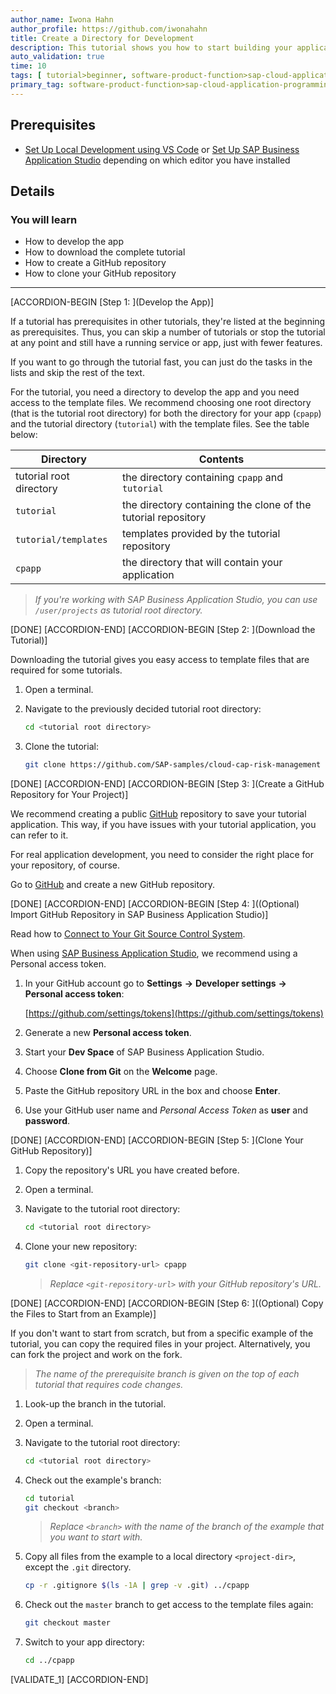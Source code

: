 ```yaml
---
author_name: Iwona Hahn
author_profile: https://github.com/iwonahahn
title: Create a Directory for Development
description: This tutorial shows you how to start building your application with CAP.
auto_validation: true
time: 10
tags: [ tutorial>beginner, software-product-function>sap-cloud-application-programming-model, topic>node-js, products>sap-business-technology-platform, products>sap-fiori]
primary_tag: software-product-function>sap-cloud-application-programming-model
---
```


## Prerequisites
 - [Set Up Local Development using VS Code](btp-app-set-up-local-development) or [Set Up SAP Business Application Studio](btp-app-set-up-appstudio) depending on which editor you have installed

## Details
### You will learn
 - How to develop the app
 - How to download the complete tutorial
 - How to create a GitHub repository
 - How to clone your GitHub repository

---

[ACCORDION-BEGIN [Step 1: ](Develop the App)]

If a tutorial has prerequisites in other tutorials, they're listed at the beginning as prerequisites. Thus, you can skip a number of tutorials or stop the tutorial at any point and still have a running service or app, just with fewer features.

If you want to go through the tutorial fast, you can just do the tasks in the lists and skip the rest of the text.

For the tutorial, you need a directory to develop the app and you need access to the template files. We recommend choosing one root directory (that is the tutorial root directory) for both the directory for your app (`cpapp`) and the tutorial directory (`tutorial`) with the template files. See the table below:

| Directory | Contents |
|-|-|
| tutorial root directory | the directory containing `cpapp` and `tutorial` |
| `tutorial` | the directory containing the clone of the tutorial repository |
| `tutorial/templates` | templates provided by the tutorial repository |
| `cpapp` | the directory that will contain your application |

> _If you're working with SAP Business Application Studio, you can use `/user/projects` as tutorial root directory._



[DONE]
[ACCORDION-END]
[ACCORDION-BEGIN [Step 2: ](Download the Tutorial)]

Downloading the tutorial gives you easy access to template files that are required for some tutorials.

1. Open a terminal.

2. Navigate to the previously decided tutorial root directory:

    ```bash
    cd <tutorial root directory>
    ```

3. Clone the tutorial:

    ```bash
    git clone https://github.com/SAP-samples/cloud-cap-risk-management tutorial
    ```


[DONE]
[ACCORDION-END]
[ACCORDION-BEGIN [Step 3: ](Create a GitHub Repository for Your Project)]

We recommend creating a public [GitHub](https://github.com) repository to save your tutorial application. This way, if you have issues with your tutorial application, you can refer to it.

For real application development, you need to consider the right place for your repository, of course.

Go to [GitHub](https://github.com/) and create a new GitHub repository.

<!--
    Currently, SAP Continuous Integration and Delivery supports only [GitHub](https://github.com/) repositories.
    To be able to connect SAP Continuous Integration and Delivery with your repository, create a new repository on [GitHub](https://github.com/).
-->


[DONE]
[ACCORDION-END]
[ACCORDION-BEGIN [Step 4: ]((Optional) Import GitHub Repository in SAP Business Application Studio)]

Read how to [Connect to Your Git Source Control System](https://help.sap.com/viewer/9d1db9835307451daa8c930fbd9ab264/Cloud/en-US/e7a42bcb9d124b43be7e396b11d5e808.html).

When using [SAP Business Application Studio](btp-app-set-up-appstudio), we recommend using a Personal access token.

1. In your GitHub account go to **Settings** **&rarr;** **Developer settings** **&rarr;** **Personal access token**:

    [https://github.com/settings/tokens](https://github.com/settings/tokens)

2. Generate a new **Personal access token**.
3. Start your **Dev Space** of SAP Business Application Studio.
4. Choose **Clone from Git** on the **Welcome** page.
5. Paste the GitHub repository URL in the box and choose **Enter**.
6. Use your GitHub user name and *Personal Access Token* as **user** and **password**.

[DONE]
[ACCORDION-END]
[ACCORDION-BEGIN [Step 5: ](Clone Your GitHub Repository)]

1. Copy the repository's URL you have created before.

2. Open a terminal.

3. Navigate to the tutorial root directory:

    ```bash
    cd <tutorial root directory>
    ```

4. Clone your new repository:

    ```bash
    git clone <git-repository-url> cpapp
    ```

    > _Replace `<git-repository-url>` with your GitHub repository's URL._



[DONE]
[ACCORDION-END]
[ACCORDION-BEGIN [Step 6: ]((Optional) Copy the Files to Start from an Example)]

If you don't want to start from scratch, but from a specific example of the tutorial, you can copy the required files in your project. Alternatively, you can fork the project and work on the fork.

> _The name of the prerequisite branch is given on the top of each tutorial that requires code changes._

1. Look-up the branch in the tutorial.

2. Open a terminal.

3. Navigate to the tutorial root directory:

    ```bash
    cd <tutorial root directory>
    ```

4. Check out the example's branch:

    ``` bash
    cd tutorial
    git checkout <branch>
    ```

    > _Replace `<branch>` with the name of the branch of the example that you want to start with._

5. Copy all files from the example to a local directory `<project-dir>`, except the `.git` directory.

    ```bash
    cp -r .gitignore $(ls -1A | grep -v .git) ../cpapp
    ```

6. Check out the `master` branch to get access to the template files again:

    ```bash
    git checkout master
    ```

7. Switch to your app directory:

    ```bash
    cd ../cpapp
    ```

[VALIDATE_1]
[ACCORDION-END]

